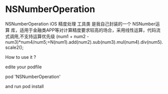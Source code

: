 # NSNumberOperation
NSNumberOperation 
iOS 精度处理 工具类
是我自己封装的一个 NSNumber运算 库，适用于金融类APP等对计算精度要求较高的场合，采用线性运算，代码流式调用,不支持运算优先级
(num1 + num2 - num3)*num4/num5;=N(num1).add(num2).sub(num3).mul(num4).div(num5).scale2();

How to use it ?

edite your podfile

pod 'NSNumberOperation'

and run pod install
